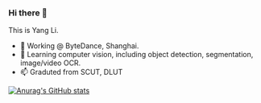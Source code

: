 ### Hi there 👋
<!--
**JasmineRain/JasmineRain** is a ✨ _special_ ✨ repository because its `README.md` (this file) appears on your GitHub profile.

Here are some ideas to get you started:
-->

This is Yang Li.

- 🔭 Working @ ByteDance, Shanghai.
- 🌱 Learning computer vision, including object detection, segmentation, image/video OCR.
- 📫 Graduted from SCUT, DLUT

[![Anurag's GitHub stats](https://github-readme-stats.vercel.app/api?username=jasminerain&show_icons=true&theme=radical)](https://github.com/anuraghazra/github-readme-stats)
